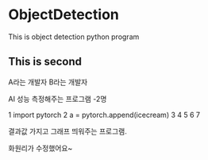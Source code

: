 # ObjectDetection
This is object detection python program

## This is second

A라는 개발자
B라는 개발자


AI 성능 측정해주는 프로그램 -2명

1 import pytorch
2 a = pytorch.append(icecream)
3 
4
5
6
7

결과값 가지고 그래프 띄워주는 프로그램.

화원리가 수정했어요~

